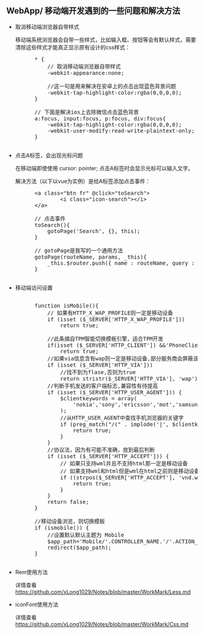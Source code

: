## WebApp/ 移动端开发遇到的一些问题和解决方法

* 取消移动端浏览器自带样式  
    
    移动端系统浏览器会自带一些样式，比如输入框、按钮等会有默认样式，需要清除这些样式才能真正显示原有设计的css样式：  
    <pre>
        * {
            // 取消移动端浏览器自带样式
            -webkit-appearance:none;

            //这一句是用来解决在安卓上的点击出现蓝色背景问题
            -webkit-tap-highlight-color:rgba(0,0,0,0);
        }

        // 下面是解决ios上去除微信点击蓝色背景
        a:focus, input:focus, p:focus, div:focus{
            -webkit-tap-highlight-color:rgba(0,0,0,0);
            -webkit-user-modify:read-write-plaintext-only; 
        }
    </pre>

* 点击A标签，会出现光标问题

    在移动端即使使用 cursor: pointer; 点击A标签时会显示光标可以输入文字。
    
    解决方法（以下以vue为实例）是给A标签添加点击事件：

    <pre>
        &lt;a class="btn fr" @click="toSearch"&gt;
				&lt;i class="icon-search"&gt;&lt;/i&gt;
		&lt;/a&gt;

        // 点击事件
        toSearch(){
            gotoPage('Search', {}, this);
        }

        // gotoPage是我写的一个通用方法
        gotoPage(routeName, params, _this){
            _this.$router.push({ name : routeName, query : params });
        }
    </pre>

* 移动端访问设置

    <pre>        
        function isMobile(){
            // 如果有HTTP_X_WAP_PROFILE则一定是移动设备
            if (isset ($_SERVER['HTTP_X_WAP_PROFILE']))
                return true;
        
            //此条摘自TPM智能切换模板引擎，适合TPM开发
            if(isset ($_SERVER['HTTP_CLIENT']) &&'PhoneClient'==$_SERVER['HTTP_CLIENT'])
                return true;
            //如果via信息含有wap则一定是移动设备,部分服务商会屏蔽该信息
            if (isset ($_SERVER['HTTP_VIA']))
                //找不到为flase,否则为true
                return stristr($_SERVER['HTTP_VIA'], 'wap') ? true : false;
            //判断手机发送的客户端标志,兼容性有待提高
            if (isset ($_SERVER['HTTP_USER_AGENT'])) {
                $clientkeywords = array(
                    'nokia','sony','ericsson','mot','samsung','htc','sgh','lg','sharp','sie-','philips','panasonic','alcatel','lenovo','iphone','ipod','blackberry','meizu','android','netfront','symbian','ucweb','windowsce','palm','operamini','operamobi','openwave','nexusone','cldc','midp','wap','mobile'
                );
                //从HTTP_USER_AGENT中查找手机浏览器的关键字
                if (preg_match("/(" . implode('|', $clientkeywords) . ")/i", strtolower($_SERVER['HTTP_USER_AGENT']))) {
                    return true;
                }
            }
            //协议法，因为有可能不准确，放到最后判断
            if (isset ($_SERVER['HTTP_ACCEPT'])) {
                // 如果只支持wml并且不支持html那一定是移动设备
                // 如果支持wml和html但是wml在html之前则是移动设备
                if ((strpos($_SERVER['HTTP_ACCEPT'], 'vnd.wap.wml') !== false) && (strpos($_SERVER['HTTP_ACCEPT'], 'text/html') === false || (strpos($_SERVER['HTTP_ACCEPT'], 'vnd.wap.wml') < strpos($_SERVER['HTTP_ACCEPT'], 'text/html')))) {
                    return true;
                }
            }
            return false;
        }

        //移动设备浏览，则切换模板
        if (ismobile()) {
            //设置默认默认主题为 Mobile
            $app_path='Mobile/'.CONTROLLER_NAME.'/'.ACTION_NAME;
            redirect($app_path);
        }
    </pre>

* Rem使用方法

    详情查看 https://github.com/xLong1029/Notes/blob/master/WorkMark/Less.md

* iconFont使用方法

    详情查看 https://github.com/xLong1029/Notes/blob/master/WorkMark/Css.md